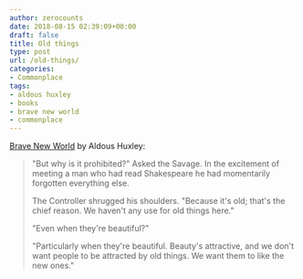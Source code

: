 ```yaml
---
author: zerocounts
date: 2018-08-15 02:39:09+00:00
draft: false
title: Old things
type: post
url: /old-things/
categories:
- Commonplace
tags:
- aldous huxley
- books
- brave new world
- commonplace
---
```


[Brave New World](https://www.harpercollins.com/9780062696120/brave-new-world/) by Aldous Huxley:


<blockquote>"But why is it prohibited?" Asked the Savage. In the excitement of meeting a man who had read Shakespeare he had momentarily forgotten everything else.

The Controller shrugged his shoulders. "Because it's old; that's the chief reason. We haven't any use for old things here."

"Even when they're beautiful?"

"Particularly when they're beautiful. Beauty's attractive, and we don't want people to be attracted by old things. We want them to like the new ones."</blockquote>
